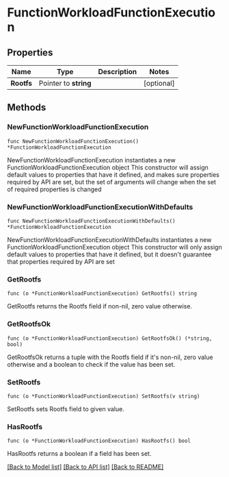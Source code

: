 # FunctionWorkloadFunctionExecution

## Properties

Name | Type | Description | Notes
------------ | ------------- | ------------- | -------------
**Rootfs** | Pointer to **string** |  | [optional] 

## Methods

### NewFunctionWorkloadFunctionExecution

`func NewFunctionWorkloadFunctionExecution() *FunctionWorkloadFunctionExecution`

NewFunctionWorkloadFunctionExecution instantiates a new FunctionWorkloadFunctionExecution object
This constructor will assign default values to properties that have it defined,
and makes sure properties required by API are set, but the set of arguments
will change when the set of required properties is changed

### NewFunctionWorkloadFunctionExecutionWithDefaults

`func NewFunctionWorkloadFunctionExecutionWithDefaults() *FunctionWorkloadFunctionExecution`

NewFunctionWorkloadFunctionExecutionWithDefaults instantiates a new FunctionWorkloadFunctionExecution object
This constructor will only assign default values to properties that have it defined,
but it doesn't guarantee that properties required by API are set

### GetRootfs

`func (o *FunctionWorkloadFunctionExecution) GetRootfs() string`

GetRootfs returns the Rootfs field if non-nil, zero value otherwise.

### GetRootfsOk

`func (o *FunctionWorkloadFunctionExecution) GetRootfsOk() (*string, bool)`

GetRootfsOk returns a tuple with the Rootfs field if it's non-nil, zero value otherwise
and a boolean to check if the value has been set.

### SetRootfs

`func (o *FunctionWorkloadFunctionExecution) SetRootfs(v string)`

SetRootfs sets Rootfs field to given value.

### HasRootfs

`func (o *FunctionWorkloadFunctionExecution) HasRootfs() bool`

HasRootfs returns a boolean if a field has been set.


[[Back to Model list]](../README.md#documentation-for-models) [[Back to API list]](../README.md#documentation-for-api-endpoints) [[Back to README]](../README.md)


